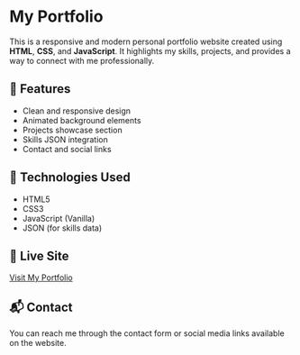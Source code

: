 # My Portfolio

This is a responsive and modern personal portfolio website created using **HTML**, **CSS**, and **JavaScript**. It highlights my skills, projects, and provides a way to connect with me professionally.

## 🌟 Features
- Clean and responsive design
- Animated background elements
- Projects showcase section
- Skills JSON integration
- Contact and social links

## 📁 Technologies Used
- HTML5
- CSS3
- JavaScript (Vanilla)
- JSON (for skills data)

## 🔗 Live Site
[Visit My Portfolio](https://satyamportfoliioo.netlify.app/)

## 📬 Contact
You can reach me through the contact form or social media links available on the website.